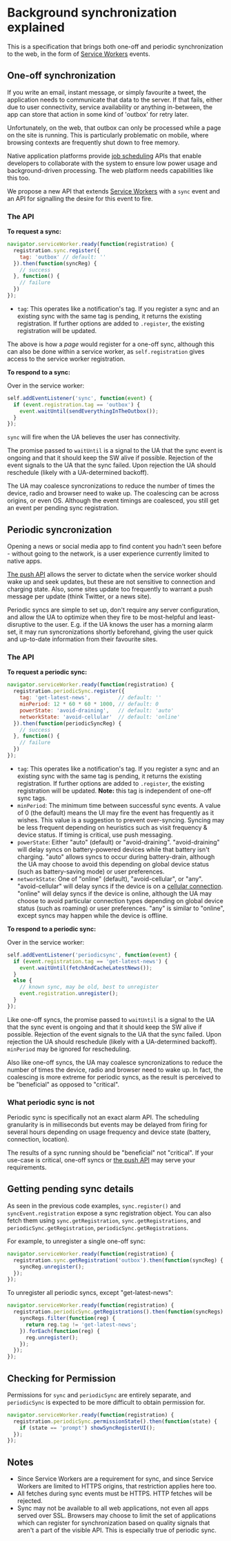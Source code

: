 # Background synchronization explained

This is a specification that brings both one-off and periodic synchronization to the web, in the form of [Service Workers](https://github.com/slightlyoff/ServiceWorker) events.

## One-off synchronization

If you write an email, instant message, or simply favourite a tweet, the application needs to communicate that data to the server. If that fails, either due to user connectivity, service availability or anything in-between, the app can store that action in some kind of 'outbox' for retry later.

Unfortunately, on the web, that outbox can only be processed while a page on the site is running. This is particularly problematic on mobile, where browsing contexts are frequently shut down to free memory.

Native application platforms provide [job scheduling](https://developer.android.com/reference/android/app/job/JobScheduler.html) APIs that enable developers to collaborate with the system to ensure low power usage and background-driven processing. The web platform needs capabilities like this too.

We propose a new API that extends [Service Workers](https://github.com/slightlyoff/ServiceWorker) with a `sync` event and an API for signalling the desire for this event to fire.

### The API

**To request a sync:**

```js
navigator.serviceWorker.ready(function(registration) {
  registration.sync.register({
    tag: 'outbox' // default: ''
  }).then(function(syncReg) {
    // success
  }, function() {
    // failure
  })
});
```

* `tag`: This operates like a notification's tag. If you register a sync and an existing sync with the same tag is pending, it returns the existing registration. If further options are added to `.register`, the existing registration will be updated.

The above is how a *page* would register for a one-off sync, although this can also be done within a service worker, as `self.registration` gives access to the service worker registration.

**To respond to a sync:**

Over in the service worker:

```js
self.addEventListener('sync', function(event) {
  if (event.registration.tag == 'outbox') {
    event.waitUntil(sendEverythingInTheOutbox());
  }
});
```

`sync` will fire when the UA believes the user has connectivity.

The promise passed to `waitUntil` is a signal to the UA that the sync event is ongoing and that it should keep the SW alive if possible. Rejection of the event signals to the UA that the sync failed. Upon rejection the UA should reschedule (likely with a UA-determined backoff).

The UA may coalesce syncronizations to reduce the number of times the device, radio and browser need to wake up. The coalescing can be across origins, or even OS. Although the event timings are coalesced, you still get an event per pending sync registration.

## Periodic syncronization

Opening a news or social media app to find content you hadn't seen before - without going to the network, is a user experience currently limited to native apps.

[The push API](https://w3c.github.io/push-api/) allows the server to dictate when the service worker should wake up and seek updates, but these are not sensitive to connection and charging state. Also, some sites update too frequently to warrant a push message per update (think Twitter, or a news site).

Periodic syncs are simple to set up, don't require any server configuration, and allow the UA to optimize when they fire to be most-helpful and least-disruptive to the user. E.g. if the UA knows the user has a morning alarm set, it may run syncronizations shortly beforehand, giving the user quick and up-to-date information from their favourite sites.

### The API

**To request a periodic sync:**

```js
navigator.serviceWorker.ready(function(registration) {
  registration.periodicSync.register({
    tag: 'get-latest-news',         // default: ''
    minPeriod: 12 * 60 * 60 * 1000, // default: 0
    powerState: 'avoid-draining',   // default: 'auto'
    networkState: 'avoid-cellular'  // default: 'online'
  }).then(function(periodicSyncReg) {
    // success
  }, function() {
    // failure
  })
});
```

* `tag`: This operates like a notification's tag. If you register a sync and an existing sync with the same tag is pending, it returns the existing registration. If further options are added to `.register`, the existing registration will be updated. **Note:** this tag is independent of one-off sync tags.
* `minPeriod`: The minimum time between successful sync events. A value of 0 (the default) means the UI may fire the event has frequently as it wishes. This value is a suggestion to prevent over-syncing. Syncing may be less frequent depending on heuristics such as visit frequency & device status. If timing is critical, use push messaging.
* `powerState`: Either "auto" (default) or "avoid-draining". "avoid-draining" will delay syncs on battery-powered devices while that battery isn't charging. "auto" allows syncs to occur during battery-drain, although the UA may choose to avoid this depending on global device status (such as battery-saving mode) or user preferences.
* `networkState`: One of "online" (default), "avoid-cellular", or "any". "avoid-cellular" will delay syncs if the device is on a [cellular connection](https://w3c.github.io/netinfo/#idl-def-ConnectionType.cellular). "online" will delay syncs if the device is online, although the UA may choose to avoid particular connection types depending on global device status (such as roaming) or user preferences. "any" is similar to "online", except syncs may happen while the device is offline.

**To respond to a periodic sync:**

Over in the service worker:

```js
self.addEventListener('periodicsync', function(event) {
  if (event.registration.tag == 'get-latest-news') {
    event.waitUntil(fetchAndCacheLatestNews());
  }
  else {
    // known sync, may be old, best to unregister
    event.registration.unregister();
  }
});
```

Like one-off syncs, the promise passed to `waitUntil` is a signal to the UA that the sync event is ongoing and that it should keep the SW alive if possible. Rejection of the event signals to the UA that the sync failed. Upon rejection the UA should reschedule (likely with a UA-determined backoff). `minPeriod` may be ignored for rescheduling.

Also like one-off syncs, the UA may coalesce syncronizations to reduce the number of times the device, radio and browser need to wake up. In fact, the coalescing is more extreme for periodic syncs, as the result is perceived to be "beneficial" as opposed to "critical".


### What periodic sync is not

Periodic sync is specifically not an exact alarm API. The scheduling granularity is in milliseconds but events may be delayed from firing for several hours depending on usage frequency and device state (battery, connection, location).

The results of a sync running should be "beneficial" not "critical". If your use-case is critical, one-off syncs or [the push API](https://w3c.github.io/push-api/) may serve your requirements.

## Getting pending sync details

As seen in the previous code examples, `sync.register()` and `syncEvent.registration` expose a sync registration object. You can also fetch them using `sync.getRegistration`, `sync.getRegistrations`, and `periodicSync.getRegistration`, `periodicSync.getRegistrations`.

For example, to unregister a single one-off sync:

```js
navigator.serviceWorker.ready(function(registration) {
  registration.sync.getRegistration('outbox').then(function(syncReg) {
    syncReg.unregister();
  });
});
```

To unregister all periodic syncs, except "get-latest-news":

```js
navigator.serviceWorker.ready(function(registration) {
  registration.periodicSync.getRegistrations().then(function(syncRegs) {
    syncRegs.filter(function(reg) {
      return reg.tag != 'get-latest-news';
    }).forEach(function(reg) {
      reg.unregister();
    });
  });
});
```

## Checking for Permission

Permissions for `sync` and `periodicSync` are entirely separate, and `periodicSync` is expected to be more difficult to obtain permission for.

```js
navigator.serviceWorker.ready(function(registration) {
  registration.periodicSync.permissionState().then(function(state) {
    if (state == 'prompt') showSyncRegisterUI();
  });
});
```

## Notes

* Since Service Workers are a requirement for sync, and since Service Workers are limited to HTTPS origins, that restriction applies here too.
* All fetches during sync events must be HTTPS. HTTP fetches will be rejected.
* Sync may not be available to all web applications, not even all apps served over SSL. Browsers may choose to limit the set of applications which can register for synchronization based on quality signals that aren't a part of the visible API. This is especially true of periodic sync.

